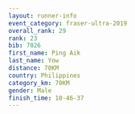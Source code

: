 ```yaml
---
layout: runner-info 
event_category: fraser-ultra-2019 
overall_rank: 29
rank: 23
bib: 7026
first_name: Ping Aik
last_name: Yow
distance: 70KM
country: Philippines
category_km: 70KM
gender: Male
finish_time: 10-46-37
---
```

